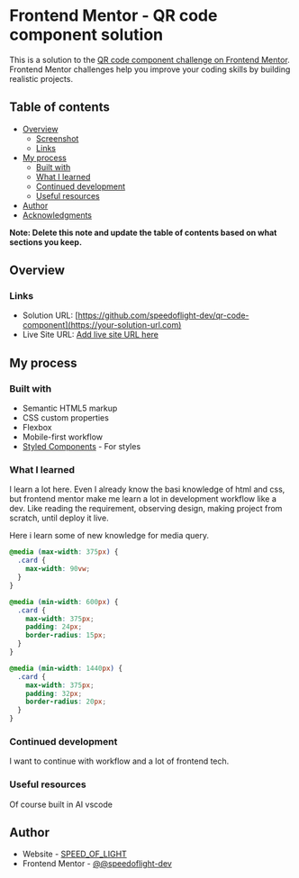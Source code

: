 # Frontend Mentor - QR code component solution

This is a solution to the [QR code component challenge on Frontend Mentor](https://www.frontendmentor.io/challenges/qr-code-component-iux_sIO_H). Frontend Mentor challenges help you improve your coding skills by building realistic projects. 

## Table of contents

- [Overview](#overview)
  - [Screenshot](#screenshot)
  - [Links](#links)
- [My process](#my-process)
  - [Built with](#built-with)
  - [What I learned](#what-i-learned)
  - [Continued development](#continued-development)
  - [Useful resources](#useful-resources)
- [Author](#author)
- [Acknowledgments](#acknowledgments)

**Note: Delete this note and update the table of contents based on what sections you keep.**

## Overview

### Links

- Solution URL: [https://github.com/speedoflight-dev/qr-code-component](https://your-solution-url.com)
- Live Site URL: [Add live site URL here](https://your-live-site-url.com)

## My process

### Built with

- Semantic HTML5 markup
- CSS custom properties
- Flexbox
- Mobile-first workflow
- [Styled Components](https://styled-components.com/) - For styles

### What I learned

I learn a lot here. Even I already know the basi knowledge of html and css, but frontend mentor make me learn a lot in development workflow like a dev. Like reading the requirement, observing design, making project from scratch, until deploy it live.

Here i learn some of new knowledge for media query.

```css
@media (max-width: 375px) {
  .card {
    max-width: 90vw;
  }
}

@media (min-width: 600px) {
  .card {
    max-width: 375px;
    padding: 24px;
    border-radius: 15px;
  }
}

@media (min-width: 1440px) {
  .card {
    max-width: 375px;
    padding: 32px;
    border-radius: 20px;
  }
}
```

### Continued development

I want to continue with workflow and a lot of frontend tech.

### Useful resources

Of course built in AI vscode

## Author

- Website - [SPEED_OF_LIGHT](https://github.com/speedoflight-dev)
- Frontend Mentor - [@@speedoflight-dev](https://www.frontendmentor.io/profile/speedoflight-dev)